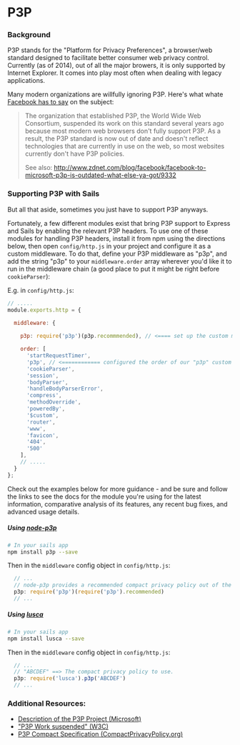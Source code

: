 # P3P

### Background

P3P stands for the "Platform for Privacy Preferences", a browser/web standard designed to facilitate better consumer web privacy control.  Currently (as of 2014), out of all the major browers, it is only supported by Internet Explorer.  It comes into play most often when dealing with legacy applications.

Many modern organizations are willfully ignoring P3P. Here's what whate [Facebook has to say](https://www.facebook.com/help/327993273962160/) on the subject:

> The organization that established P3P, the World Wide Web Consortium, suspended its work on this standard several years ago because most modern web browsers don't fully support P3P. As a result, the P3P standard is now out of date and doesn't reflect technologies that are currently in use on the web, so most websites currently don't have P3P policies.
> 
> See also: http://www.zdnet.com/blog/facebook/facebook-to-microsoft-p3p-is-outdated-what-else-ya-got/9332


### Supporting P3P with Sails

But all that aside, sometimes you just have to support P3P anyways.

Fortunately, a few different modules exist that bring P3P support to Express and Sails by enabling the relevant P3P headers.  To use one of these modules for handling P3P headers, install it from npm using the directions below, then open `config/http.js` in your project and configure it as a custom middleware.  To do that, define your P3P middleware as "p3p", and add the string "p3p" to your `middleware.order` array wherever you'd like it to run in the middleware chain (a good place to put it might be right before `cookieParser`):

E.g. in `config/http.js`:

```js
// .....
module.exports.http = {

  middleware: {
  
    p3p: require('p3p')(p3p.recommmended), // <==== set up the custom middleware here and named it "p3p"

    order: [
      'startRequestTimer',
      'p3p', // <============ configured the order of our "p3p" custom middleware here
      'cookieParser',
      'session',
      'bodyParser',
      'handleBodyParserError',
      'compress',
      'methodOverride',
      'poweredBy',
      '$custom',
      'router',
      'www',
      'favicon',
      '404',
      '500'
    ],
    // .....
  }
};
```


Check out the examples below for more guidance - and be sure and follow the links to see the docs for the module you're using for the latest information, comparative analysis of its features, any recent bug fixes, and advanced usage details.


##### Using [node-p3p](https://github.com/troygoode/node-p3p)

```sh
# In your sails app
npm install p3p --save
```

Then in the `middleware` config object in `config/http.js`:

```js
  // ...
  // node-p3p provides a recommended compact privacy policy out of the box
  p3p: require('p3p')(require('p3p').recommended)
  // ...
```


##### Using [lusca](https://github.com/krakenjs/lusca#luscap3pvalue)

```sh
# In your sails app
npm install lusca --save
```

Then in the `middleware` config object in `config/http.js`:

```js
  // ...
  // "ABCDEF" ==> The compact privacy policy to use.
  p3p: require('lusca').p3p('ABCDEF')
  // ...
```


### Additional Resources: 

+ [Description of the P3P Project (Microsoft)](http://support.microsoft.com/kb/290333)
+ ["P3P Work suspended" (W3C)](http://www.w3.org/P3P/)
+ [P3P Compact Specification (CompactPrivacyPolicy.org)](http://compactprivacypolicy.org/compact_specification.htm)

<docmeta name="uniqueID" value="P3P183449">
<docmeta name="displayName" value="P3P">

